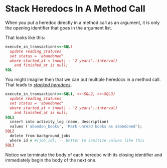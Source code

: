 # Stack Heredocs In A Method Call

When you put a heredoc directly in a method call as an argument, it is only the
opening identifier that goes in the argument list.

That looks like this:

```ruby
execute_in_transaction(<<~SQL)
  update reading_statuses
  set status = 'abandoned'
  where started_at < (now() - '2 years'::interval)
    and finished_at is null;
SQL
```

You might imagine then that we can put multiple heredocs in a method call. That
leads to [_stacked
heredocs_](https://www.visualmode.dev/ruby-operators/heredoc#stacked-heredocs).

```ruby
execute_in_transaction(<<~SQL1, <<~SQL2, <<~SQL3)
  update reading_statuses
  set status = 'abandoned'
  where started_at < (now() - '2 years'::interval)
    and finished_at is null;
SQL1
  insert into activity_log (name, description)
  values ('abandon_books', 'Mark unread books as abandoned');
SQL2
  delete from background_jobs
  where id = #{job_id}; -- better to sanitize values like this
SQL3
```

Notice we terminate the body of each heredoc with its closing identifier and
immediately begin the body of the next one.
